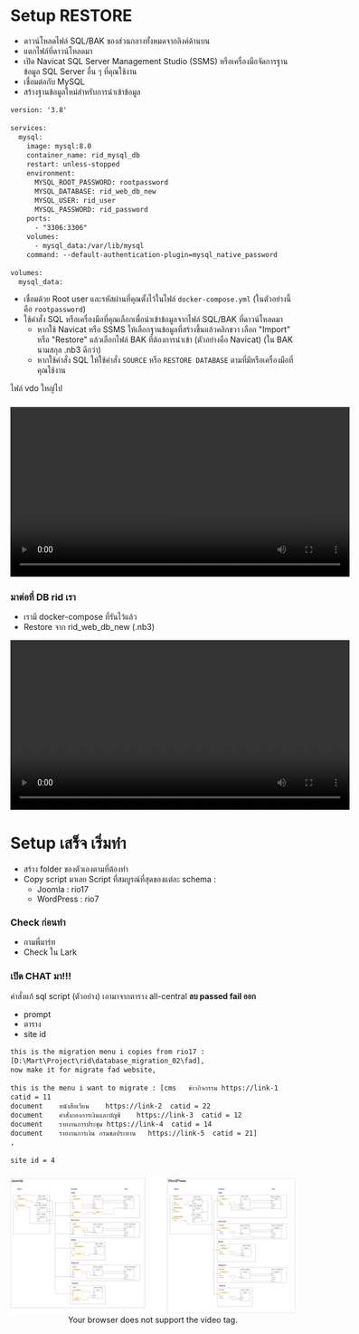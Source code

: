 # Setup RESTORE

- ดาวน์โหลดไฟล์ SQL/BAK ของส่วนกลางทั้งหมดจากลิงค์ด้านบน
- แตกไฟล์ที่ดาวน์โหลดมา
- เปิด Navicat SQL Server Management Studio (SSMS) หรือเครื่องมือจัดการฐานข้อมูล SQL Server อื่น ๆ ที่คุณใช้งาน
- เชื่อมต่อกับ MySQL
- สร้างฐานข้อมูลใหม่สำหรับการนำเข้าข้อมูล

```docker-compose
version: '3.8'

services:
  mysql:
    image: mysql:8.0
    container_name: rid_mysql_db
    restart: unless-stopped
    environment:
      MYSQL_ROOT_PASSWORD: rootpassword
      MYSQL_DATABASE: rid_web_db_new
      MYSQL_USER: rid_user
      MYSQL_PASSWORD: rid_password
    ports:
      - "3306:3306"
    volumes:
      - mysql_data:/var/lib/mysql
    command: --default-authentication-plugin=mysql_native_password

volumes:
  mysql_data:
```

- เชื่อมด้วย Root user และรหัสผ่านที่คุณตั้งไว้ในไฟล์ `docker-compose.yml` (ในตัวอย่างนี้คือ `rootpassword`)
- ใช้คำสั่ง SQL หรือเครื่องมือที่คุณเลือกเพื่อนำเข้าข้อมูลจากไฟล์ SQL/BAK ที่ดาวน์โหลดมา
  - หากใช้ Navicat หรือ SSMS ให้เลือกฐานข้อมูลที่สร้างขึ้นแล้วคลิกขวา เลือก "Import" หรือ "Restore" แล้วเลือกไฟล์ BAK ที่ต้องการนำเข้า (ตัวอย่างคือ Navicat) (ใน BAK นามสกุล .nb3 ดีกว่า)
  - หากใช้คำสั่ง SQL ให้ใช้คำสั่ง `SOURCE` หรือ `RESTORE DATABASE` ตามที่มีหรือเครื่องมือที่คุณใช้งาน

ไฟล์ vdo ใหญ่ไป
<div align="center">
  <video src="vdo/restoreDB.mp4" controls width="600" style="margin-top: 10px;">
    Your browser does not support the video tag.
  </video>
</div>

### มาต่อที่ DB rid เรา

- เรามี docker-compose ที่รันไว้แล้ว
- Restore จาก rid_web_db_new (.nb3)

<div align="center">
<video src="vdo/rid-new.mp4" controls width="600">
  Your browser does not support the video tag.
</video>
</div>

# Setup เสร็จ เริ่มทำ

- สร้าง folder ของตัวเองตามที่ต้องทำ
- Copy script มาเลย Script ที่สมบูรณ์ที่สุดของแต่ละ schema :
  - Joomla : rio17
  - WordPress : rio7
### Check ก่อนทำ
  - ถามพี่มาร์ท
  - Check ใน Lark

### เปิด CHAT มา!!!
คำสั่งแก้ sql script (ตัวอย่าง) เอามาจากตาราง all-central **ลบ passed fail ออก**
- prompt
- ตาราง
- site id

```text
this is the migration menu i copies from rio17 : [D:\Mart\Project\rid\database_migration_02\fad],
now make it for migrate fad website,

this is the menu i want to migrate : [cms	ข่าวกิจกรรม	https://link-1	catid = 11
document	หนังสือเวียน	https://link-2	catid = 22
document	คำสั่งกองการเงินและบัญชี	https://link-3	catid = 12
document	รายงานการประชุม	https://link-4	catid = 14
document	รายงานการเงิน กรมชลประทาน	https://link-5	catid = 21]
, 

site id = 4
```

<div align="center">
  <img src="img/diagram.png" controls style="margin-top: 10px;">
    Your browser does not support the video tag.
  </img>
</div>
